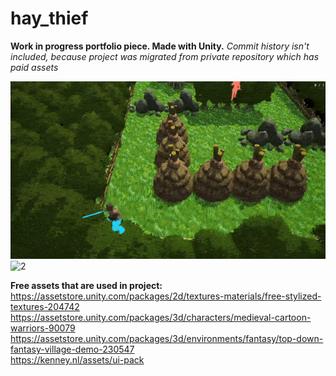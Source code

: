 # hay_thief
**Work in progress portfolio piece. Made with Unity.**
*Commit history isn't included, because project was migrated from private repository which has paid assets*

![1](showcase_1.gif)
![2](showcase_2.gif)


**Free assets that are used in project:**  
https://assetstore.unity.com/packages/2d/textures-materials/free-stylized-textures-204742  
https://assetstore.unity.com/packages/3d/characters/medieval-cartoon-warriors-90079  
https://assetstore.unity.com/packages/3d/environments/fantasy/top-down-fantasy-village-demo-230547  
https://kenney.nl/assets/ui-pack  
